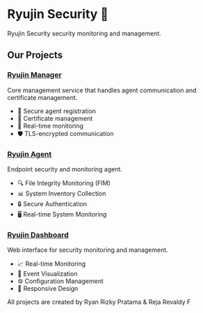 # Ryujin Security 🐉

Ryujin Security security monitoring and management.

## Our Projects

### [Ryujin Manager](https://github.com/ryujin-security/ryujin-manager)
Core management service that handles agent communication and certificate management.
- 🔐 Secure agent registration
- 📜 Certificate management
- 🔄 Real-time monitoring
- 🛡️ TLS-encrypted communication

### [Ryujin Agent](https://github.com/ryujin-security/ryujin-agent)
Endpoint security and monitoring agent.
- 🔍 File Integrity Monitoring (FIM)
- 📊 System Inventory Collection
- 🔒 Secure Authentication
- 🖥️ Real-time System Monitoring

### [Ryujin Dashboard](https://github.com/ryujin-security/ryujin-dashboard)
Web interface for security monitoring and management.
- 📈 Real-time Monitoring
- 🎯 Event Visualization
- ⚙️ Configuration Management
- 📱 Responsive Design

All projects are created by Ryan Rizky Pratama & Reja Revaldy F 
